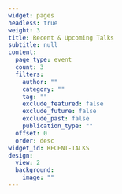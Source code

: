 ```yaml
---
widget: pages
headless: true
weight: 3
title: Recent & Upcoming Talks
subtitle: null
content:
  page_type: event
  count: 3
  filters:
    author: ""
    category: ""
    tag: ""
    exclude_featured: false
    exclude_future: false
    exclude_past: false
    publication_type: ""
  offset: 0
  order: desc
widget_id: RECENT-TALKS
design:
  view: 2
  background:
    image: ""
---
```

